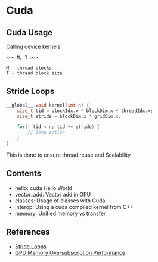 # Cuda

## Cuda Usage

Calling device kernels

```
<<< M, T >>>

M - thread blocks
T - thread block size
```

## Stride Loops

```cpp
__global__ void kernel(int n) {
    size_t tid = blockIdx.x * blockDim.x + threadIdx.x;
    size_t stride = blockDim.x * gridDim.x;

    for(; tid < n; tid += stride) {
        // Some action
    }
}
```

This is done to ensure thread reuse and Scalability


## Contents

- hello: cuda Hello World
- vector_add: Vector add in GPU
- classes: Usage of classes with Cuda
- interop: Using a cuda compiled kernel from C++
- memory: Unified memory vs transfer



## References

- [Stride Loops](https://developer.nvidia.com/blog/cuda-pro-tip-write-flexible-kernels-grid-stride-loops/)
- [GPU Memory Oversubscription Performance](https://developer.nvidia.com/blog/improving-gpu-memory-oversubscription-performance/)
